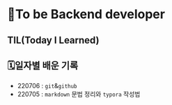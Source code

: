 # 🎯To be Backend developer 

## TIL(Today I Learned)

## 🗓️일자별 배운 기록

- 220706 : `git`&`github`
- 220705 : `markdown` 문법 정리와 `typora` 작성법

